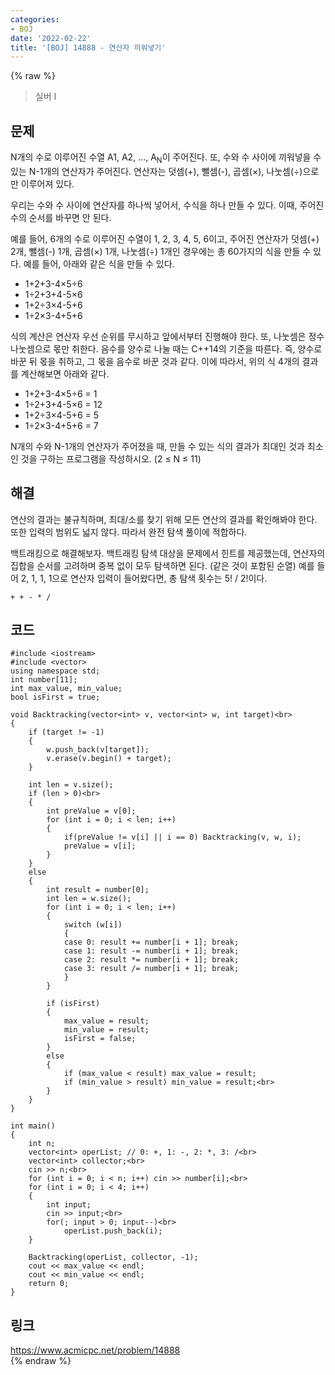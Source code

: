 ```yaml
---
categories:
- BOJ
date: '2022-02-22'
title: '[BOJ] 14888 - 연산자 끼워넣기'
---
```


{% raw %}
>실버 I

## 문제

N개의 수로 이루어진 수열 A1, A2, ..., A<sub>N</sub>이 주어진다. 또, 수와 수 사이에 끼워넣을 수 있는 N-1개의 연산자가 주어진다. 연산자는 덧셈(+), 뺄셈(-), 곱셈(×), 나눗셈(÷)으로만 이루어져 있다.

우리는 수와 수 사이에 연산자를 하나씩 넣어서, 수식을 하나 만들 수 있다. 이때, 주어진 수의 순서를 바꾸면 안 된다.

예를 들어, 6개의 수로 이루어진 수열이 1, 2, 3, 4, 5, 6이고, 주어진 연산자가 덧셈(+) 2개, 뺄셈(-) 1개, 곱셈(×) 1개, 나눗셈(÷) 1개인 경우에는 총 60가지의 식을 만들 수 있다. 예를 들어, 아래와 같은 식을 만들 수 있다.

-   1+2+3-4×5÷6
-   1÷2+3+4-5×6
-   1+2÷3×4-5+6
-   1÷2×3-4+5+6

식의 계산은 연산자 우선 순위를 무시하고 앞에서부터 진행해야 한다. 또, 나눗셈은 정수 나눗셈으로 몫만 취한다. 음수를 양수로 나눌 때는 C++14의 기준을 따른다. 즉, 양수로 바꾼 뒤 몫을 취하고, 그 몫을 음수로 바꾼 것과 같다. 이에 따라서, 위의 식 4개의 결과를 계산해보면 아래와 같다.

-   1+2+3-4×5÷6 = 1
-   1÷2+3+4-5×6 = 12
-   1+2÷3×4-5+6 = 5
-   1÷2×3-4+5+6 = 7

N개의 수와 N-1개의 연산자가 주어졌을 때, 만들 수 있는 식의 결과가 최대인 것과 최소인 것을 구하는 프로그램을 작성하시오. (2 ≤ N ≤ 11)

##  해결
연산의 결과는 불규칙하며, 최대/소를 찾기 위해 모든 연산의 결과를 확인해봐야 한다. 또한 입력의 범위도 넓지 않다. 따라서 완전 탐색 풀이에 적합하다.

백트래킹으로 해결해보자. 백트래킹 탐색 대상을 문제에서 힌트를 제공했는데, 연산자의 집합을 순서를 고려하며 중복 없이 모두 탐색하면 된다. (같은 것이 포함된 순열) 예를 들어 2, 1, 1, 1으로 연산자 입력이 들어왔다면, 총 탐색 횟수는 5! / 2!이다.
```
+ + - * /
```

## 코드
```
#include <iostream>
#include <vector>
using namespace std;
int number[11];
int max_value, min_value;
bool isFirst = true;

void Backtracking(vector<int> v, vector<int> w, int target)<br>
{
	if (target != -1)
	{
		w.push_back(v[target]);
		v.erase(v.begin() + target);
	}

	int len = v.size();
	if (len > 0)<br>
	{
		int preValue = v[0];
		for (int i = 0; i < len; i++)
		{
			if(preValue != v[i] || i == 0) Backtracking(v, w, i);
			preValue = v[i];
		}
	}
	else
	{
		int result = number[0];
		int len = w.size();
		for (int i = 0; i < len; i++)
		{
			switch (w[i])
			{
			case 0: result += number[i + 1]; break;
			case 1: result -= number[i + 1]; break;
			case 2: result *= number[i + 1]; break;
			case 3: result /= number[i + 1]; break;
			}
		}

		if (isFirst)
		{
			max_value = result;
			min_value = result;
			isFirst = false;
		}
		else
		{
			if (max_value < result) max_value = result;
			if (min_value > result) min_value = result;<br>
		}
	}
}

int main()
{
	int n;
	vector<int> operList; // 0: +, 1: -, 2: *, 3: /<br>
	vector<int> collector;<br>
	cin >> n;<br>
	for (int i = 0; i < n; i++) cin >> number[i];<br>
	for (int i = 0; i < 4; i++)
	{
		int input;
		cin >> input;<br>
		for(; input > 0; input--)<br>
			operList.push_back(i);
	}

	Backtracking(operList, collector, -1);
	cout << max_value << endl;
	cout << min_value << endl;
	return 0;
}
```

## 링크
https://www.acmicpc.net/problem/14888<br>
{% endraw %}